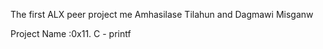 The first ALX peer project me Amhasilase Tilahun and Dagmawi Misganw

Project Name :0x11. C - printf

